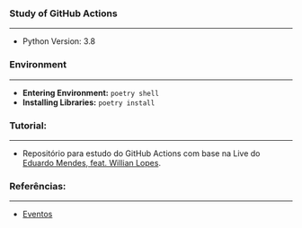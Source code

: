 ### Study of GitHub Actions

---

- Python Version: 3.8
 

### Environment

--- 

- **Entering Environment:** `poetry shell`
- **Installing Libraries:** `poetry install`


### Tutorial: 

---

- Repositório para estudo do GitHub Actions com base na Live do [Eduardo Mendes, feat. Willian Lopes](https://www.youtube.com/watch?v=L1f6N6NcgPw).


### Referências:

---

- [Eventos](https://docs.github.com/pt/actions/reference/events-that-trigger-workflows)
